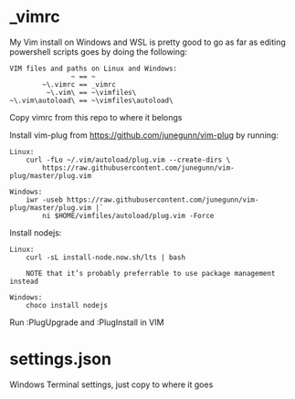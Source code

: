# _vimrc

My Vim install on Windows and WSL is pretty good to go as far as editing powershell scripts goes by doing the following:

    VIM files and paths on Linux and Windows:
                   ~ == ~
            ~\.vimrc == _vimrc
             ~\.vim\ == ~\vimfiles\
    ~\.vim\autoload\ == ~\vimfiles\autoload\

Copy vimrc from this repo to where it belongs

Install vim-plug from https://github.com/junegunn/vim-plug by running:

    Linux:
        curl -fLo ~/.vim/autoload/plug.vim --create-dirs \
            https://raw.githubusercontent.com/junegunn/vim-plug/master/plug.vim

    Windows:
        iwr -useb https://raw.githubusercontent.com/junegunn/vim-plug/master/plug.vim |`
            ni $HOME/vimfiles/autoload/plug.vim -Force

Install nodejs:

    Linux:
        curl -sL install-node.now.sh/lts | bash

        NOTE that it’s probably preferrable to use package management instead

    Windows:
        choco install nodejs

 Run :PlugUpgrade and :PlugInstall in VIM

# settings.json

Windows Terminal settings, just copy to where it goes
